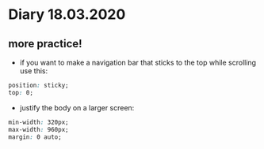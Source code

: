 # Diary 18.03.2020

## more practice!
* if you want to make a navigation bar that sticks to the top while scrolling use this:
```css
position: sticky;
top: 0;
```
* justify the body on a larger screen:
```css
min-width: 320px;
max-width: 960px;
margin: 0 auto;
